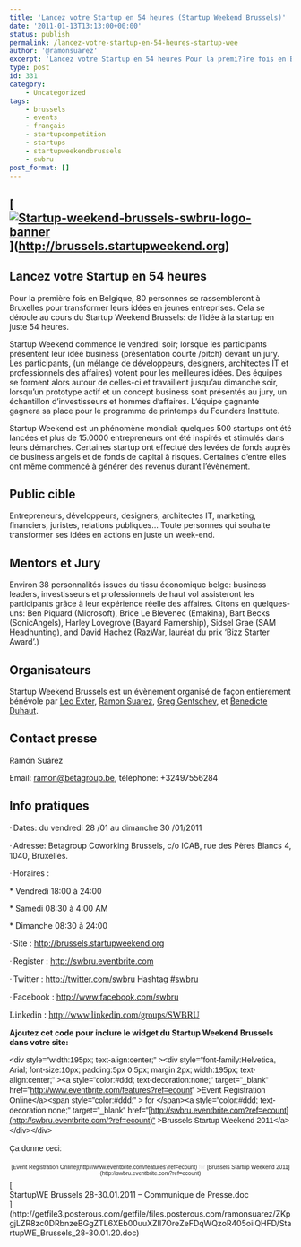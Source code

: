 ```yaml
---
title: 'Lancez votre Startup en 54 heures (Startup Weekend Brussels)'
date: '2011-01-13T13:13:00+00:00'
status: publish
permalink: /lancez-votre-startup-en-54-heures-startup-wee
author: '@ramonsuarez'
excerpt: 'Lancez votre Startup en 54 heures Pour la premi??re fois en Belgique, 80 personnes se rassembleront ? Bruxelles pour transformer leurs id??es en jeunes entreprises. Cela se d??roule au cours du Startup Weekend Brussels: de l''id??e ? la startup e...'
type: post
id: 331
category:
    - Uncategorized
tags:
    - brussels
    - events
    - français
    - startupcompetition
    - startups
    - startupweekendbrussels
    - swbru
post_format: []
---
```

[<div class="p_embed p_image_embed">[![Startup-weekend-brussels-swbru-logo-banner](http://getfile9.posterous.com/getfile/files.posterous.com/temp-2011-01-13/hiCblvhyDpnvCuyAgfjJBJhFrsghoacgwuGwogBrbpJqwsgCoIejfIoobCCE/Startup-Weekend-Brussels-swbru-logo-banner.jpg.scaled500.jpg)](http://getfile4.posterous.com/getfile/files.posterous.com/temp-2011-01-13/hiCblvhyDpnvCuyAgfjJBJhFrsghoacgwuGwogBrbpJqwsgCoIejfIoobCCE/Startup-Weekend-Brussels-swbru-logo-banner.jpg.scaled1000.jpg)</div>](http://brussels.startupweekend.org)
-----------------------------------------------------------------------------------------------------------------------------------------------------------------------------------------------------------------------------------------------------------------------------------------------------------------------------------------------------------------------------------------------------------------------------------------------------------------------------------------------------------------------------------------

<span>Lancez votre Startup en 54 heures</span><span style="font-weight:normal;font-size:13px;"> </span>
-------------------------------------------------------------------------------------------------------

<span>Pour la première fois en Belgique, 80 personnes se rassembleront à Bruxelles pour transformer leurs idées en jeunes entreprises. Cela se déroule au cours du Startup Weekend Brussels: de l’idée à la startup en juste 54 heures.</span>

<span>Startup Weekend commence le vendredi soir; lorsque les participants présentent leur idée business (présentation courte /pitch) devant un jury. Les participants, (un mélange de développeurs, designers, architectes IT et professionnels des affaires) votent pour les meilleures idées. Des équipes se forment alors autour de celles-ci et travaillent jusqu’au dimanche soir, lorsqu’un prototype actif et un concept business sont présentés au jury, un échantillon d’investisseurs et hommes d’affaires. L’équipe gagnante gagnera sa place pour le programme de printemps du Founders Institute.</span>

<span>Startup Weekend est un phénomène mondial: quelques 500 startups ont été lancées et plus de 15.0000 entrepreneurs ont été inspirés et stimulés dans leurs démarches. Certaines startup ont effectué des levées de fonds auprès de business angels et de fonds de capital à risques. Certaines d’entre elles ont même commencé à générer des revenus durant l’évènement. </span>

<span>Public cible </span>
--------------------------

<span>Entrepreneurs, développeurs, designers, architectes IT, marketing, financiers, juristes, relations publiques… Toute personnes qui souhaite transformer ses idées en actions en juste un week-end.</span>

<span>Mentors et Jury</span>
----------------------------

<span>Environ 38 personnalités issues du tissu économique belge: business leaders, investisseurs et professionnels de haut vol assisteront les participants grâce à leur expérience réelle des affaires. Citons en quelques-uns: Ben Piquard (Microsoft), Brice Le Blevenec (Emakina), Bart Becks (SonicAngels), Harley Lovegrove (Bayard Parnership), Sidsel Grae (SAM Headhunting), and David Hachez (RazWar, lauréat du prix ‘Bizz Starter Award’.)</span>

<span>Organisateurs</span>
--------------------------

<span>Startup Weekend Brussels est un évènement organisé de façon entièrement bénévole par </span><span>[<span>Leo Exter</span>](http://be.linkedin.com/in/exter)</span><span>, </span><span>[<span>Ramon Suarez</span>](http://be.linkedin.com/in/ramonsuarez)</span><span>, </span><span>[<span>Greg Gentschev</span>](http://be.linkedin.com/in/gentschev)</span><span>, et </span><span>[<span>Benedicte Duhaut</span>](http://be.linkedin.com/pub/benedicte-duhaut/1/362/673)</span><span>.</span>

<span>Contact presse</span>
---------------------------

<span>Ramón Suárez </span>

<span>Email: </span><span>[<span>ramon@betagroup.be</span>](mailto:ramon@betagroup.be)</span><span>, téléphone: +32497556284</span>

<span>Info pratiques</span>
---------------------------

<span style="font-family:Symbol;"><span>·<span style="font:7pt Times New Roman;"> </span></span></span><span>Dates: du vendredi 28 /01 au dimanche 30 /01/2011</span>

<span style="font-family:Symbol;"><span>·<span style="font:7pt Times New Roman;"> </span></span></span><span>Adresse: Betagroup Coworking Brussels, c/o ICAB, rue des Pères Blancs 4, 1040, Bruxelles.</span>

<span style="font-family:Symbol;"><span>·<span style="font:7pt Times New Roman;"> </span></span></span><span>Horaires </span><span>: </span>

<span><span> </span>\* Vendredi 18:00 à 24:00</span>

<span><span> </span>\* Samedi 08:30 à 4:00 AM</span>

<span><span> </span>\* Dimanche 08:30 à 24:00</span>

<span style="font-family:Symbol;"><span>·<span style="font:7pt Times New Roman;"> </span></span></span><span>Site : </span><span>[<span>http://brussels.startupweekend.org</span>](http://brussels.startupweekend.org/)</span><span> </span><span> </span>

<span style="font-family:Symbol;"><span>·<span style="font:7pt Times New Roman;"> </span></span></span><span>Register : </span><span>[<span>http://swbru.eventbrite.com</span>](http://swbru.eventbrite.com/)</span><span> </span><span> </span>

<span style="font-family:Symbol;"><span>·<span style="font:7pt Times New Roman;"> </span></span></span><span>Twitter : </span><span>[<span>http://twitter.com/swbru</span>](http://twitter.com/swbru)</span><span> Hashtag </span><span>[<span>\#swbru</span>](http://search.twitter.com/search?q=%23swbru)</span><span> </span>

<span style="font-family:Symbol;"><span>·<span style="font:7pt Times New Roman;"> </span></span></span><span>Facebook : </span><span>[<span>http://www.facebook.com/swbru</span>](http://www.facebook.com/swbru)</span><span> </span><span> </span>

<span style="font-size:12pt;font-family:Times New Roman, serif;">Linkedin : </span><span style="font-size:12pt;font-family:Times New Roman, serif;">[<span>http://www.linkedin.com/groups/SWBRU</span>](http://www.linkedin.com/groups/SWBRU)</span>

**Ajoutez cet code pour inclure le widget du Startup Weekend Brussels dans votre site:**

<span style="font-weight:inherit;font-style:inherit;font-size:14px;font-family:Helvetica, Arial, sans-serif;vertical-align:baseline;line-height:18px;padding:0;margin:0;">&lt;div style=”width:195px; text-align:center;” &gt;&lt;div style=”font-family:Helvetica, Arial; font-size:10px; padding:5px 0 5px; margin:2px; width:195px; text-align:center;” &gt;&lt;a style=”color:#ddd; text-decoration:none;” target=”\_blank” href=”<http://www.eventbrite.com/features?ref=ecount>” &gt;Event Registration Online&lt;/a&gt;&lt;span style=”color:#ddd;” &gt; for &lt;/span&gt;&lt;a style=”color:#ddd; text-decoration:none;” target=”\_blank” href=”[http://swbru.eventbrite.com?ref=ecount](http://swbru.eventbrite.com/?ref=ecount)” &gt;Brussels Startup Weekend 2011&lt;/a&gt;&lt;/div&gt;&lt;/div&gt;</span>

<span style="font-weight:inherit;font-style:inherit;font-size:14px;font-family:Helvetica, Arial, sans-serif;vertical-align:baseline;line-height:18px;padding:0;margin:0;">Ça donne ceci: </span>

<div style="text-align:center;"><div style="font-family:Helvetica, Arial;font-size:10px;padding:5px 0;margin:2px;text-align:center;">[Event Registration Online](http://www.eventbrite.com/features?ref=ecount)<span style="color:#ddd;"> for </span>[Brussels Startup Weekend 2011](http://swbru.eventbrite.com?ref=ecount)</div></div><div class="p_embed p_file_embed">[<div class="p_icon"></div><div class="p_text">StartupWE Brussels 28-30.01.2011 – Communique de Presse.doc</div>](http://getfile3.posterous.com/getfile/files.posterous.com/ramonsuarez/ZKpgjLZR8zc0DRbnzeBGgZTL6XEb00uuXZII7OreZeFDqWQzoR405oiiQHFD/StartupWE_Brussels_28-30.01.20.doc)</div>